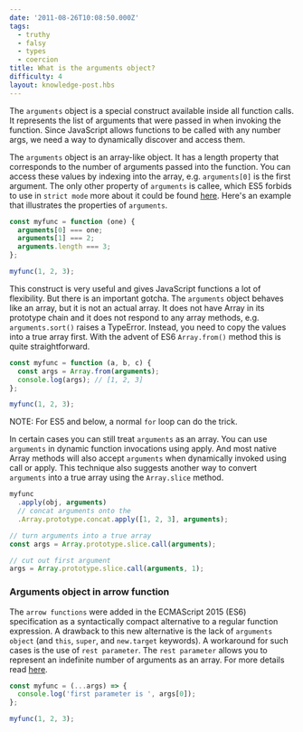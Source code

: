 ```yaml
---
date: '2011-08-26T10:08:50.000Z'
tags:
  - truthy
  - falsy
  - types
  - coercion
title: What is the arguments object?
difficulty: 4
layout: knowledge-post.hbs
---
```


The `arguments` object is a special construct available inside all function calls. It represents the list of arguments that were passed in when invoking the function. Since JavaScript allows functions to be called with any number args, we need a way to dynamically discover and access them.

The `arguments` object is an array-like object. It has a length property that corresponds to the number of arguments passed into the function. You can access these values by indexing into the array, e.g. `arguments[0]` is the first argument. The only other property of `arguments` is callee, which ES5 forbids to use in `strict mode` more about it could be found [here](https://developer.mozilla.org/en-US/docs/Web/JavaScript/Reference/Functions/arguments/callee). Here's an example that illustrates the properties of `arguments`.

```js
const myfunc = function (one) {
  arguments[0] === one;
  arguments[1] === 2;
  arguments.length === 3;
};

myfunc(1, 2, 3);
```

This construct is very useful and gives JavaScript functions a lot of flexibility. But there is an important gotcha. The `arguments` object behaves like an array, but it is not an actual array. It does not have Array in its prototype chain and it does not respond to any array methods, e.g. `arguments.sort()` raises a TypeError. Instead, you need to copy the values into a true array first. With the advent of ES6 `Array.from()` method this is quite straightforward.

```js
const myfunc = function (a, b, c) {
  const args = Array.from(arguments);
  console.log(args); // [1, 2, 3]
};

myfunc(1, 2, 3);
```

NOTE: For ES5 and below, a normal `for` loop can do the trick.

In certain cases you can still treat `arguments` as an array. You can use `arguments` in dynamic function invocations using apply. And most native Array methods will also accept `arguments` when dynamically invoked using call or apply. This technique also suggests another way to convert `arguments` into a true array using the `Array.slice` method.

```js
myfunc
  .apply(obj, arguments)
  // concat arguments onto the
  .Array.prototype.concat.apply([1, 2, 3], arguments);

// turn arguments into a true array
const args = Array.prototype.slice.call(arguments);

// cut out first argument
args = Array.prototype.slice.call(arguments, 1);
```

### Arguments object in arrow function

The `arrow functions` were added in the ECMAScript 2015 (ES6) specification as a syntactically compact alternative to a regular function expression. A drawback to this new alternative is the lack of `arguments object` (and `this`, `super`, and `new.target` keywords). A workaround for such cases is the use of `rest parameter`. The `rest parameter` allows you to represent an indefinite number of arguments as an array. For more details read [here](https://developer.mozilla.org/en-US/docs/Web/JavaScript/Reference/Functions/rest_parameters).

```js
const myfunc = (...args) => {
  console.log('first parameter is ', args[0]);
};

myfunc(1, 2, 3);
```
